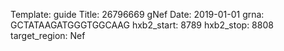 Template: guide
Title: 26796669 gNef
Date: 2019-01-01
grna: GCTATAAGATGGGTGGCAAG
hxb2_start: 8789
hxb2_stop: 8808
target_region: Nef
